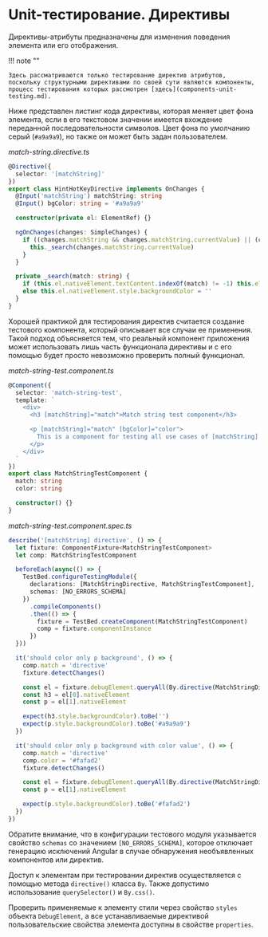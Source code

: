 # Unit-тестирование. Директивы

Директивы-атрибуты предназначены для изменения поведения элемента или его отображения.

!!! note ""

    Здесь рассматриваются только тестирование директив атрибутов, поскольку структурными директивами по своей сути являются компоненты, процесс тестирования которых рассмотрен [здесь](components-unit-testing.md).

Ниже представлен листинг кода директивы, которая меняет цвет фона элемента, если в его текстовом значении имеется вхождение переданной последовательности символов. Цвет фона по умолчанию серый (`#a9a9a9`), но также он может быть задан пользователем.

_match-string.directive.ts_

```ts
@Directive({
  selector: '[matchString]'
})
export class HintHotKeyDirective implements OnChanges {
  @Input('matchString') matchString: string
  @Input() bgColor: string = '#a9a9a9'

  constructor(private el: ElementRef) {}

  ngOnChanges(changes: SimpleChanges) {
    if ((changes.matchString && changes.matchString.currentValue) || (changes.bgColor && changes.bgColor.currentValue)) {
      this._search(changes.matchString.currentValue)
    }
  }

  private _search(match: string) {
    if (this.el.nativeElement.textContent.indexOf(match) != -1) this.el.nativeElement.style.backgroundColor = this.bgColor
    else this.el.nativeElement.style.backgroundColor = ''
  }
}
```

Хорошей практикой для тестирования директив считается создание тестового компонента, который описывает все случаи ее применения. Такой подход объясняется тем, что реальный компонент приложения может использовать лишь часть функционала директивы и с его помощью будет просто невозможно проверить полный функционал.

_match-string-test.component.ts_

```ts
@Component({
  selector: 'match-string-test',
  template: `
    <div>
      <h3 [matchString]="match">Match string test component</h3>

      <p [matchString]="match" [bgColor]="color">
        This is a component for testing all use cases of [matchString] directive.
      </p>
    </div>
  `
})
export class MatchStringTestComponent {
  match: string
  color: string

  constructor() {}
}
```

_match-string-test.component.spec.ts_

```ts
describe('[matchString] directive', () => {
  let fixture: ComponentFixture<MatchStringTestComponent>
  let comp: MatchStringTestComponent

  beforeEach(async(() => {
    TestBed.configureTestingModule({
      declarations: [MatchStringDirective, MatchStringTestComponent],
      schemas: [NO_ERRORS_SCHEMA]
    })
      .compileComponents()
      .then(() => {
        fixture = TestBed.createComponent(MatchStringTestComponent)
        comp = fixture.componentInstance
      })
  }))

  it('should color only p background', () => {
    comp.match = 'directive'
    fixture.detectChanges()

    const el = fixture.debugElement.queryAll(By.directive(MatchStringDirective))
    const h3 = el[0].nativeElement
    const p = el[1].nativeElement

    expect(h3.style.backgroundColor).toBe('')
    expect(p.style.backgroundColor).toBe('#a9a9a9')
  })

  it('should color only p background with color value', () => {
    comp.match = 'directive'
    comp.color = '#fafad2'
    fixture.detectChanges()

    const el = fixture.debugElement.queryAll(By.directive(MatchStringDirective))
    const p = el[1].nativeElement

    expect(p.style.backgroundColor).toBe('#fafad2')
  })
})
```

Обратите внимание, что в конфигурации тестового модуля указывается свойство `schemas` со значением `[NO_ERRORS_SCHEMA]`, которое отключает генерацию исключений Angular в случае обнаружения необъявленных компонентов или директив.

Доступ к элементам при тестировании директив осуществляется с помощью метода `directive()` класса `By`. Также допустимо использование `querySelector()` и `By.css()`.

Проверить применяемые к элементу стили через свойство `styles` объекта `DebugElement`, а все устанавливаемые директивой пользовательские свойства элемента доступны в свойстве `properties`.
